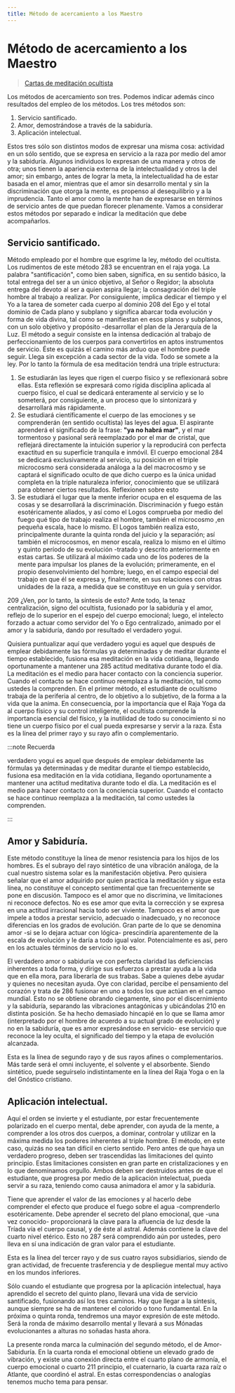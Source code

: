 ```yaml
---
title: Método de acercamiento a los Maestro
---
```


# Método de acercamiento a los Maestro

> [Cartas de meditación ocultista](/cartas-meditacion-ocultista/carta8#métodos-de-acercamiento-a-los-maestros-y-resultados-obtenidos)

Los métodos de acercamiento son tres. Podemos indicar además cinco resultados del empleo de los métodos. Los tres métodos son:

1. Servicio santificado.
2. Amor, demostrándose a través de la sabiduría.
3. Aplicación intelectual.

Estos tres sólo son distintos modos de expresar una misma cosa: actividad en un sólo sentido, que se expresa en servicio a la raza por medio del amor y la sabiduría. Algunos individuos lo expresan de una manera y otros de otra; unos tienen la apariencia externa de la intelectualidad y otros la del amor; sin embargo, antes de lograr la meta, la intelectualidad ha de estar basada en el amor, mientras que el amor sin desarrollo mental y sin la discriminación que otorga la mente, es propenso al desequilibrio y a la imprudencia. Tanto el amor como la mente han de expresarse en términos de servicio antes de que puedan florecer plenamente. Vamos a considerar estos métodos por separado e indicar la meditación que debe acompañarlos.

## Servicio santificado.

Método empleado por el hombre que esgrime la ley, método del ocultista. Los rudimentos de este método <pin lang="en">283</pin> se encuentran en el raja yoga. La palabra "santificación", como bien saben, significa, en su sentido básico, la total entrega del ser a un único objetivo, al Señor o Regidor; la absoluta entrega del devoto al ser a quien aspira llegar; la consagración del triple hombre al trabajo a realizar. Por consiguiente, implica dedicar el tiempo y el Yo a la tarea de someter cada cuerpo al dominio <pin lang="es">208</pin> del Ego y el total dominio de Cada plano y subplano y significa abarcar toda evolución y forma de vida divina, tal como se manifiestan en esos planos y subplanos, con un solo objetivo y propósito -desarrollar el plan de la Jerarquía de la Luz. El método a seguir consiste en la intensa dedicación al trabajo de perfeccionamiento de los cuerpos para convertirlos en aptos instrumentos de servicio. Éste es quizás el camino más arduo que el hombre puede seguir. Llega sin excepción a cada sector de la vida. Todo se somete a la ley. Por lo tanto la fórmula de esa meditación tendrá una triple estructura:

1. Se estudiarán las leyes que rigen el cuerpo físico y se reflexionará sobre ellas. Esta reflexión se expresará como rígida disciplina aplicada al cuerpo físico, el cual se dedicará enteramente al servicio y se lo someterá, por consiguiente, a un proceso que lo sintonizará y desarrollará más rápidamente.
2. Se estudiará científicamente el cuerpo de las emociones y se comprenderán (en sentido ocultista) las leyes del agua. El aspirante aprenderá el significado de la frase: **"ya no habrá mar"**, y el mar tormentoso y pasional será reemplazado por el mar de cristal, que reflejará directamente la intuición superior y la reproducirá con perfecta exactitud en su superficie tranquila e inmóvil. El cuerpo emocional <pin lang="en">284</pin> se dedicará exclusivamente al servicio, su posición en el triple microcosmo será considerada análoga a la del macrocosmo y se captará el significado oculto de que dicho cuerpo es la única unidad completa en la triple naturaleza inferior, conocimiento que se utilizará para obtener ciertos resultados. Reflexionen sobre esto
3. Se estudiará el lugar que la mente inferior ocupa en el esquema de las cosas y se desarrollará la discriminación. Discriminación y fuego están esotéricamente aliados, y así como el Logos comprueba por medio del fuego qué tipo de trabajo realiza el hombre, también el microcosmo ,en pequeña escala, hace lo mismo. El Logos también realiza esto, principalmente durante la quinta ronda del juicio y la separación; así también el microcosmos, en menor escala, realiza lo mismo en el último y quinto período de su evolución -tratado y descrito anteriormente en estas cartas. Se utilizará al máximo cada uno de los poderes de la mente para impulsar los planes de la evolución; primeramente, en el propio desenvolvimiento del hombre; luego, en el campo especial del trabajo en que él se expresa y, finalmente, en sus relaciones con otras unidades de la raza, a medida que se constituye en un guía y servidor.

<p>
<pin lang="es">209</pin> ¿Ven, por lo tanto, la síntesis de esto? Ante todo, la tenaz centralización, signo del ocultista, fusionado por la sabiduría y el amor, reflejo de lo superior en el espejo del cuerpo emocional; luego, el intelecto forzado a actuar como servidor del Yo o Ego centralizado, animado por el amor y la sabiduría, dando por resultado el verdadero yogui.
</p>

Quisiera puntualizar aquí que verdadero yogui es aquel que después de emplear debidamente las fórmulas ya determinadas y de meditar durante el tiempo establecido, fusiona esa meditación en la vida cotidiana, llegando oportunamente a mantener una <pin lang="en">285</pin> actitud meditativa durante todo el día. La meditación es el medio para hacer contacto con la conciencia superior. Cuando el contacto se hace continuo reemplaza a la meditación, tal como ustedes la comprenden. En el primer método, el estudiante de ocultismo trabaja de la periferia al centro, de lo objetivo a lo subjetivo, de la forma a la vida que la anima. En consecuencia, por la importancia que el Raja Yoga da al cuerpo físico y su control inteligente, el ocultista comprende la importancia esencial del físico, y la inutilidad de todo su conocimiento si no tiene un cuerpo físico por el cual pueda expresarse y servir a la raza. Ésta es la línea del primer rayo y su rayo afín o complementario.

:::note Recuerda

verdadero yogui es aquel que después de emplear debidamente las fórmulas ya determinadas y de meditar durante el tiempo establecido, fusiona esa meditación en la vida cotidiana, llegando oportunamente a mantener una actitud meditativa durante todo el día. La meditación es el medio para hacer contacto con la conciencia superior. Cuando el contacto se hace continuo reemplaza a la meditación, tal como ustedes la comprenden.

:::

## Amor y Sabiduría.

Este método constituye la línea de menor resistencia para los hijos de los hombres. Es el subrayo del rayo sintético de una vibración análoga, de la cual nuestro sistema solar es la manifestación objetiva. Pero quisiera señalar que el amor adquirido por quien practica la meditación y sigue esta línea, no constituye el concepto sentimental que tan frecuentemente se pone en discusión. Tampoco es el amor que no discrimina, ve limitaciones ni reconoce defectos. No es ese amor que evita la corrección y se expresa en una actitud irracional hacia todo ser viviente. Tampoco es el amor que impele a todos a prestar servicio, adecuado o inadecuado, y no reconoce diferencias en los grados de evolución. Gran parte de lo que se denomina amor -si se lo dejara actuar con lógica- prescindiría aparentemente de la escala de evolución y le daría a todo igual valor. Potencialmente es así, pero en los actuales términos de servicio no lo es.

El verdadero amor o sabiduría ve con perfecta claridad las deficiencias inherentes a toda forma, y dirige sus esfuerzos a prestar ayuda a la vida que en ella mora, para liberarla de sus trabas. Sabe a quienes debe ayudar y quienes no necesitan ayuda. Oye con claridad, percibe el pensamiento del corazón y trata de <pin lang="en">286</pin> fusionar en uno a todos los que actúan en el campo mundial. Esto no se obtiene obrando ciegamente, sino por el discernimiento y la sabiduría, separando las vibraciones antagónicas y ubicándolas <pin lang="es">210</pin> en distinta posición. Se ha hecho demasiado hincapié en lo que se llama amor (interpretado por el hombre de acuerdo a su actual grado de evolución) y no en la sabiduría, que es amor expresándose en servicio- ese servicio que reconoce la ley oculta, el significado del tiempo y la etapa de evolución alcanzada.

Esta es la línea de segundo rayo y de sus rayos afines o complementarios. Más tarde será el omni incluyente, el solvente y el absorbente. Siendo sintético, puede seguírselo indistintamente en la línea del Raja Yoga o en la del Gnóstico cristiano.

## Aplicación intelectual.

Aquí el orden se invierte y el estudiante, por estar frecuentemente polarizado en el cuerpo mental, debe aprender, con ayuda de la mente, a comprender a los otros dos cuerpos, a dominar, controlar y utilizar en la máxima medida los poderes inherentes al triple hombre. El método, en este caso, quizás no sea tan difícil en cierto sentido. Pero antes de que haya un verdadero progreso, deben ser trascendidas las limitaciones del quinto principio. Estas limitaciones consisten en gran parte en cristalizaciones y en lo que denominamos orgullo. Ambos deben ser destruidos antes de que el estudiante, que progresa por medio de la aplicación intelectual, pueda servir a su raza, teniendo como causa animadora el amor y la sabiduría.

Tiene que aprender el valor de las emociones y al hacerlo debe comprender el efecto que produce el fuego sobre el agua -comprenderlo esotéricamente. Debe aprender el secreto del plano emocional, que -una vez conocido- proporcionará la clave para la afluencia de luz desde la Tríada vía el cuerpo causal, y de éste al astral. Además contiene la clave del cuarto nivel etérico. Esto no <pin lang="en">287</pin> será comprendido aún por ustedes, pero lleva en sí una indicación de gran valor para el estudiante.

Esta es la línea del tercer rayo y de sus cuatro rayos subsidiarios, siendo de gran actividad, de frecuente trasferencia y de despliegue mental muy activo en los mundos inferiores.

Sólo cuando el estudiante que progresa por la aplicación intelectual, haya aprendido el secreto del quinto plano, llevará una vida de servicio santificado, fusionando así los tres caminos. Hay que llegar a la síntesis, aunque siempre se ha de mantener el colorido o tono fundamental. En la próxima o quinta ronda, tendremos una mayor expresión de este método. Será la ronda de máximo desarrollo mental y llevará a sus Mónadas evolucionantes a alturas no soñadas hasta ahora.

La presente ronda marca la culminación del segundo método, el de Amor-Sabiduría. En la cuarta ronda el emocional obtiene un elevado grado de vibración, y existe una conexión directa entre el cuarto plano de armonía, el cuerpo emocional o cuarto <pin lang="es">211</pin> principio, el cuaternario, la cuarta raza raíz o Atlante, que coordinó el astral. En estas correspondencias o analogías tenemos mucho tema para pensar.
